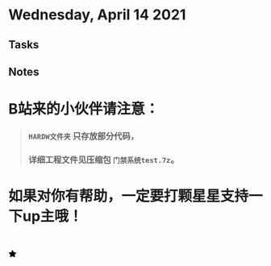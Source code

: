 # Wednesday, April 14 2021

## Tasks

## Notes

# B站来的小伙伴请注意：
> ### `HARDW文件夹` 只存放部分代码，
> ### 详细工程文件见压缩包   `门禁系统test.7z`。
# 如果对你有帮助，一定要打颗星星支持一下up主哦！

<div width="100%" style="overflow-x: auto;"> 
  <svg width="16" height="16">
    <title>SVG Sample</title>
    <desc>This is a sample to use SVG in markdown on the website cnblogs.</desc>

<svg class="octicon octicon-star-fill mr-1" height="16" viewBox="0 0 16 16" version="1.1" width="16" aria-hidden="true"><path fill-rule="evenodd" d="M8 .25a.75.75 0 01.673.418l1.882 3.815 4.21.612a.75.75 0 01.416 1.279l-3.046 2.97.719 4.192a.75.75 0 01-1.088.791L8 12.347l-3.766 1.98a.75.75 0 01-1.088-.79l.72-4.194L.818 6.374a.75.75 0 01.416-1.28l4.21-.611L7.327.668A.75.75 0 018 .25z"></path></svg>
  </svg>
</div>

